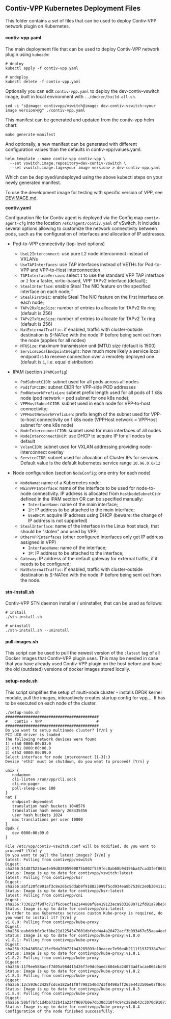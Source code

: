 ## Contiv-VPP Kubernetes Deployment Files

This folder contains a set of files that can be used to deploy Contiv-VPP
network plugin on Kubernetes.

#### contiv-vpp.yaml
The main deployment file that can be used to deploy Contiv-VPP network plugin using `kubeadm`:
```
# deploy
kubectl apply -f contiv-vpp.yaml

# undeploy
kubectl delete -f contiv-vpp.yaml
```
Optionally you can edit `contiv-vpp.yaml` to deploy the dev-contiv-vswitch image, built
in local environment with `../docker/build-all.sh`.
```
sed -i "s@image: contivvpp/vswitch@image: dev-contiv-vswitch:<your image version>@g" ./contiv-vpp.yaml
```

This manifest can be generated and updated from the contiv-vpp helm chart:
```
make generate-manifest
```

And optionally, a new manifest can be generated with different configuration values than the defaults in contiv-vpp/values.yaml:
```
helm template --name contiv-vpp contiv-vpp \
  --set vswitch.image.repository=dev-contiv-vswitch \
  --set vswitch.image.tag=<your image version> > dev-contiv-vpp.yaml
```

Which can be deployed/undeployed using the above kubectl steps on your newly generated manifest.

To use the development image for testing with specific version of VPP, see
[DEVIMAGE.md](../docker/DEVIMAGE.md).

**contiv.yaml**

  Configuration file for Contiv agent is deployed via the Config map `contiv-agent-cfg`
  into the location `/etc/agent/contiv.yaml` of vSwitch. It includes several options
  allowing to customize the network connectivity between pods, such as the configuration
  of interfaces and allocation of IP addresses.

  * Pod-to-VPP connectivity (top-level options)
    - `UseL2Interconnect`: use pure L2 node interconnect instead of VXLANs
    - `UseTAPInterfaces`: use TAP interfaces instead of VETHs for Pod-to-VPP and VPP-to-Host interconnection
    - `TAPInterfaceVersion`: select `1` to use the standard VPP TAP interface or `2`
      for a faster, virtio-based, VPP TAPv2 interface (default);
    - `StealInterface`: enable Steal The NIC feature on the specified interface on each node;``
    - `StealFirstNIC`: enable Steal The NIC feature on the first interface on each node;
    - `TAPv2RxRingSize`: number of entries to allocate for TAPv2 Rx ring (default is 256)
    - `TAPv2TxRingSize`: number of entries to allocate for TAPv2 Tx ring (default is 256)
    - `NatExternalTraffic`: if enabled, traffic with cluster-outside destination is S-NATed
                            with the node IP before being sent out from the node (applies for all nodes)
    - `MTUSize`: maximum transmission unit (MTU) size (default is 1500)
    - `ServiceLocalEndpointWeight`: how much more likely a service local endpoint is to receive
      connection over a remotely deployed one (default is `1`, i.e. equal distribution)

  * IPAM (section `IPAMConfig`)
    - `PodSubnetCIDR`: subnet used for all pods across all nodes
    - `PodIfIPCIDR`: subnet CIDR for VPP-side POD addresses
    - `PodNetworkPrefixLen`: subnet prefix length used for all pods of 1 k8s node
      (pod network = pod subnet for one k8s node);
    - `VPPHostSubnetCIDR`: subnet used in each node for VPP-to-host connectivity;
    - `VPPHostNetworkPrefixLen`: prefix length of the subnet used for VPP-to-host connectivity
      on 1 k8s node (VPPHost network = VPPHost subnet for one k8s node)
    - `NodeInterconnectCIDR`: subnet used for main interfaces of all nodes
    - `NodeInterconnectDHCP`: use DHCP to acquire IP for all nodes by default
    - `VxlanCIDR`: subnet used for VXLAN addressing providing node-interconnect overlay
    - `ServiceCIDR`: subnet used for allocation of Cluster IPs for services. Default value
    is the default kubernetes service range `10.96.0.0/12`

  * Node configuration (section `NodeConfig`; one entry for each node)
    - `NodeName`: name of a Kubernetes node;
    - `MainVPPInterface`: name of the interface to be used for node-to-node connectivity.
       IP address is allocated from `HostNodeSubnetCidr` defined in the IPAM section OR can be specified manually:
      - `InterfaceName`: name of the main interface;
      - `IP`: IP address to be attached to the main interface;
      - `UseDHCP`: acquire IP address using DHCP
              (beware: the change of IP address is not supported)
    - `StealInterface`: name of the interface in the Linux host stack, that should be "stolen" and used by VPP;
    - `OtherVPPInterfaces` (other configured interfaces only get IP address assigned in VPP)
      - `InterfaceName`: name of the interface;
      - `IP`: IP address to be attached to the interface;
    - `Gateway`: IP address of the default gateway for external traffic, if it needs to be configured;
    - `NatExternalTraffic`: if enabled, traffic with cluster-outside destination is S-NATed
                            with the node IP before being sent out from the node.

#### stn-install.sh
Contiv-VPP STN daemon installer / uninstaller, that can be used as follows:
```
# install
./stn-install.sh

# uninstall
./stn-install.sh --uninstall
```

#### pull-images.sh
This script can be used to pull the newest version of the `:latest` tag of all Docker images
that Contiv-VPP plugin uses. This may be needed in case that you have already used Contiv-VPP plugin
on the host before and have the old (outdated) versions of docker images stored locally.

#### setup-node.sh
This script simplifies the setup of multi-node cluster - installs DPDK kernel module, pull the images, interactively creates startup config for vpp,... It has to be
executed on each node of the cluster.
```
./setup-node.sh
#########################################
#   Contiv - VPP                        #
#########################################
Do you want to setup multinode cluster? [Y/n] y
PCI UIO driver is loaded
The following network devices were found
1) eth0 0000:00:03.0
2) eth1 0000:00:08.0
3) eth2 0000:00:09.0
Select interface for node interconnect [1-3]:3
Device 'eth2' must be shutdown, do you want to proceed? [Y/n] y

unix {
   nodaemon
   cli-listen /run/vpp/cli.sock
   cli-no-pager
   poll-sleep-usec 100
}
nat {
   endpoint-dependent
   translation hash buckets 1048576
   translation hash memory 268435456
   user hash buckets 1024
   max translations per user 10000
}
dpdk {
   dev 0000:00:09.0
}

File /etc/vpp/contiv-vswitch.conf will be modified, do you want to proceed? [Y/n] y
Do you want to pull the latest images? [Y/n] y
latest: Pulling from contivvpp/vswitch
Digest: sha256:51d875236ae4e59d03805900875b002f539fec8ab68b94156ba47cad3fef8630
Status: Image is up to date for contivvpp/vswitch:latest
latest: Pulling from contivvpp/ksr
Digest: sha256:abf120fd901af3c8e265c5ddab9f918823999f5cd934ea8b7538c2e0b30411c2
Status: Image is up to date for contivvpp/ksr:latest
latest: Pulling from contivvpp/cni
Digest: sha256:7330227f9d7c717f6c0ecf1e214488af8e419123eca9332889712fd81a78be50
Status: Image is up to date for contivvpp/cni:latest
In order to use Kubernetes services custom Kube-proxy is required, do you want to install it? [Y/n] y
v1.8.0: Pulling from contivvpp/kube-proxy
Digest: sha256:eabddcb0c3cf8be21d1254547601dbfebd4a4a20472acf3b993467e55aaa4eeb
Status: Image is up to date for contivvpp/kube-proxy:v1.8.0
v1.8.1: Pulling from contivvpp/kube-proxy
Digest: sha256:32b436584115ef9da70b721b43285893c10eacec7e56e4b2111f193733847ee1
Status: Image is up to date for contivvpp/kube-proxy:v1.8.1
v1.8.2: Pulling from contivvpp/kube-proxy
Digest: sha256:11f9ee588accf7d05a98d415426f7e9dc0aedc604eba24073adfacae864cbc9b
Status: Image is up to date for contivvpp/kube-proxy:v1.8.2
v1.8.3: Pulling from contivvpp/kube-proxy
Digest: sha256:12c5936c2428fcdce182a41f8f7982540d7d3f8498aff263e4433506e07f8ce3
Status: Image is up to date for contivvpp/kube-proxy:v1.8.3
v1.8.4: Pulling from contivvpp/kube-proxy
Digest: sha256:50bf7bfc1d4b6732b41a234f9697b0e7db30d310f4c94c288eb43c3070d91073
Status: Image is up to date for contivvpp/kube-proxy:v1.8.4
Configuration of the node finished successfully.
```
